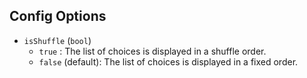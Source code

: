 ## Config Options

- `isShuffle` (`bool`)
    - `true` : The list of choices is displayed in a shuffle order.
    - `false` (default): The list of choices is displayed in a fixed order.